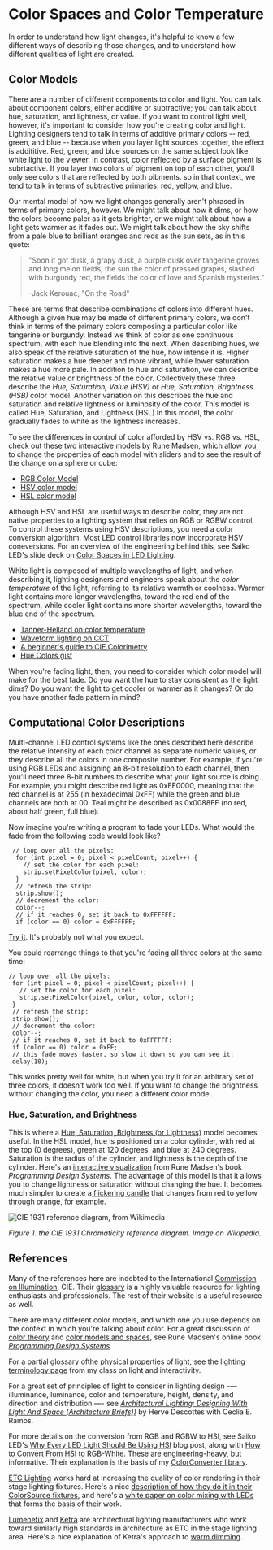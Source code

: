 # Color Spaces and Color Temperature

In order to understand how light changes, it's helpful to know a few different ways of describing those changes, and to understand how different qualities of light are created. 

## Color Models

There are a number of different components to color and light. You can talk about component colors, either additive or subtractive; you can talk about hue, saturation, and lightness, or value. If you want to control light well, however, it's important to consider how you're creating color and light.  Lighting designers tend to talk in terms of additive primary colors -- red, green, and blue -- because when you layer light sources together, the effect is addititive. Red, green, and blue sources on the same subject look like white light to the viewer. In contrast, color reflected by a surface pigment is subrtactive. If you layer two colors of pigment on top of each other, you'll only see colors that are reflected by both pibments. so in that context, we tend to talk in terms of subtractive primaries: red, yellow, and blue.

Our mental model of how we light changes generally aren't phrased in terms of primary colors, however. We might talk about how it dims, or how the colors become paler as it gets brighter, or we might talk about how a light gets warmer as it fades out. We might talk about how the sky shifts from a pale blue to brilliant oranges and reds as the sun sets, as in this quote:

<blockquote>"Soon it got dusk, a grapy dusk, a purple dusk over tangerine groves and long melon fields; the sun the color of pressed grapes, slashed with burgundy red, the fields the color of love and Spanish mysteries."

-Jack Kerouac, "On the Road"</blockquote>

These are terms that describe combinations of colors into different hues. Although a given hue may be made of different primary colors, we don't think in terms of the primary colors composing a particular color like tangerine or burgundy. Instead we think of color as one continuous spectrum, with each hue blending into the next. When describing hues, we also speak of the relative saturation of the hue, how intense it is. Higher saturation makes a hue deeper and more vibrant, while lower saturation makes a hue more pale.  In addition to hue and saturation, we can describe the relative value or brightness of the color. Collectively these three describe the *Hue, Saturation, Value (HSV)* or *Hue, Saturation, Brightness (HSB)* color model. Another variation on this describes the hue and saturation and relative lightness or luminosity of the color. This model is called Hue, Saturation, and Lightness (HSL).In this model, the color gradually fades to white as the lightness increases.

To see the differences in control of color afforded by HSV vs. RGB vs. HSL, check out these two interactive models by Rune Madsen, which allow you to change the properties of each model with sliders and to see the result of the change on a sphere or cube:
* [RGB Color Model](https://programmingdesignsystems.com/color/color-models-and-color-spaces/index.html#rgb-cube)
* [HSV color model](https://programmingdesignsystems.com/color/color-models-and-color-spaces/index.html#hsv-cylinder)
* [HSL color model](https://programmingdesignsystems.com/color/color-models-and-color-spaces/index.html#hsl-cylinder)

Although HSV and HSL are useful ways to describe color, they are not native properties to a lighting system that relies on RGB or RGBW control. To control these systems using HSV descriptions, you need a color conversion algorithm. Most LED control libraries now incorporate HSV coneversions. For an overview of the engineering behind this, see Saiko LED's slide deck on [Color Spaces in LED Lighting](http://saikoled.com/assets/img/Color%20Spaces%20in%20LED%20Lighting.pdf).

White light is composed of multiple wavelengths of light, and when describing it, lighting designers and engineers speak about the *color temperature* of the light, referring to its relative warmth or coolness. Warmer light contains more longer wavelengths, toward the red end of the spectrum, while cooler light contains more shorter wavelengths, toward the blue end of the spectrum.

* [Tanner-Helland on color temperature](http://www.tannerhelland.com/4435/convert-temperature-rgb-algorithm-code/)
* [Waveform lighting on CCT](https://www.waveformlighting.com/tech/calculate-color-temperature-cct-from-cie-1931-xy-coordinates)
 * [A beginner's guide to CIE Colorimetry](https://medium.com/hipster-color-science/a-beginners-guide-to-colorimetry-401f1830b65a)
* [Hue Colors gist](https://gist.github.com/popcorn245/30afa0f98eea1c2fd34d)

When you're fading light, then, you need to consider which color model will make for the best fade. Do you want the hue to stay consistent as the light dims? Do you want the light to get cooler or warmer as it changes? Or do you have another fade pattern in mind?

## Computational Color Descriptions
Multi-channel LED control systems like the ones described here describe the relative intensity of each color channel as separate numeric values, or they describe all the colors in one composite number. For example, if you're using RGB LEDs and assigning an 8-bit resolution to each channel, then you'll need three 8-bit numbers to describe what your light source is doing. For example, you might describe red light as 0xFF0000, meaning that the red channel is at 255 (in hexadecimal 0xFF) while the green and blue channels are both at 00. Teal might be described as 0x0088FF (no red, about half green, full blue). 

Now imagine you're writing a program to fade your LEDs. What would the  fade from the following code would look like?

````
 // loop over all the pixels:
  for (int pixel = 0; pixel < pixelCount; pixel++) {
    // set the color for each pixel:
    strip.setPixelColor(pixel, color);   
  }
  // refresh the strip:
  strip.show();
  // decrement the color:
  color--;
  // if it reaches 0, set it back to 0xFFFFFF:
  if (color == 0) color = 0xFFFFFF;
````
 [Try it](https://github.com/tigoe/LightProjects/tree/master/APA102x/APA102xRGBFade). It's probably not what you expect.

 You could rearrange things to that you're fading all three colors at the same time:

 ````
 // loop over all the pixels:
  for (int pixel = 0; pixel < pixelCount; pixel++) {
    // set the color for each pixel:
    strip.setPixelColor(pixel, color, color, color);
  }
  // refresh the strip:
  strip.show();
  // decrement the color:
  color--;
  // if it reaches 0, set it back to 0xFFFFFF:
  if (color == 0) color = 0xFF;
  // this fade moves faster, so slow it down so you can see it:
  delay(10);
 ````

This works pretty well for white, but when you try it for an arbitrary set of three colors, it doesn't work too well. If you want to change the  brightness without changing the color, you need a different color model.

### Hue, Saturation, and Brightness

This is where a [Hue, Saturation, Brightness (or Lightness)](https://programmingdesignsystems.com/color/color-models-and-color-spaces/index.html#color-models-and-color-spaces-JDQ1fRD) model becomes useful. In the HSL model, hue is positioned on a color cylinder, with red at the top (0 degrees), green at 120 degrees, and blue at 240 degrees. Saturation is the radius of the cylinder, and lightness is the depth of the cylinder. Here's an [interactive visualization](https://programmingdesignsystems.com/color/color-models-and-color-spaces/index.html#hsl-cylinder) from Rune Madsen's book _Programming Design Systems_. The advantage of this model is that it allows you to change lightness or saturation without changing the hue. It becomes much simpler to create a[ flickering candle](https://github.com/tigoe/LightProjects/tree/master/APA102x/APA102xCandle) that changes from red to yellow through orange, for example. 

![CIE 1931 reference diagram, from Wikimedia](https://upload.wikimedia.org/wikipedia/commons/5/5f/CIE-1931_diagram_in_LAB_space.svg)

_Figure 1. the CIE 1931 Chromaticity reference diagram. Image on Wikipedia._
## References

Many of the references here are indebted to the International [Commission on Illumination](http://www.cie.co.at), CIE. Their [glossary](http://eilv.cie.co.at/) is a highly valuable resource for lighting enthusiasts and professionals. The rest of their website is a useful resource as well.

There are many different color models, and which one you use depends on the context in which you're talking about color. For a great discussion of [color theory](https://programmingdesignsystems.com/color/a-short-history-of-color-theory/index.html) and [color models and spaces](https://programmingdesignsystems.com/color/color-models-and-color-spaces/index.html), see Rune Madsen's online book _[Programming Design Systems](https://programmingdesignsystems.com)_. 

For a partial glossary ofthe physical properties of light, see the [lighting terminology page](https://itp.nyu.edu/classes/light/lighting-terminology/) from my class on light and interactivity.

For a great set of principles of light to consider in lighting design -— illuminance, luminance, color and temperature, height, density, and direction and distribution —- see _[Architectural Lighting: Designing With Light And Space (Architecture Briefs))](https://books.google.com/books/about/Architectural_Lighting.html?id=3QJlJPIX8-sC)_ by Herve Descottes with Ceclia E. Ramos.

For more details on the conversion from RGB and RGBW to HSI, see Saiko LED's [Why Every LED Light Should Be Using HSI](https://blog.saikoled.com/post/43693602826/why-every-led-light-should-be-using-hsi) blog post, along with [How to Convert From HSI to RGB-White](https://blog.saikoled.com/post/44677718712/how-to-convert-from-hsi-to-rgb-white). These are engineering-heavy, but informative. Their explanation is the basis of my [ColorConverter library](https://github.com/tigoe/ColorConverter).

[ETC Lighting](http://etcconnect.com/) works hard at increasing the quality of color rendering in their stage lighting fixtures. Here's a nice [description of how they do it in their ColorSource fixtures](https://www.etcconnect.com/Products/Lighting-Fixtures/ColorSource-Spot/Deep-Blue.aspx), and here's a [white paper on color mixing with LEDs](file:///C:/Users/tomig/Downloads/Selador_white_paper_US.pdf) that forms the basis of their work. 

[Lumenetix](http://lumenetix.com/) and [Ketra](https://www.ketra.com/) are architectural lighting manufacturers who work toward similarly high standards in architecture as ETC in the stage lighting area. Here's a nice explanation of Ketra's approach to [warm dimming](https://www.ketra.com/why-ketra/warm-dimming-led-lighting). 